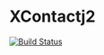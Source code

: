 # XContactj2

[![Build Status](https://travis-ci.org/xobyx/XContactj2.svg?branch=work)](https://travis-ci.org/xobyx/XContactj2)
